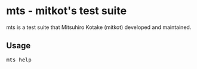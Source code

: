 # mts - mitkot's test suite

mts is a test suite that Mitsuhiro Kotake (mitkot) developed and maintained.

## Usage

<pre>
mts help

         
</pre>




